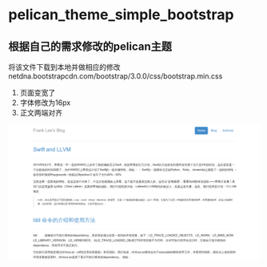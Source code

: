 pelican_theme_simple_bootstrap
==============================

根据自己的需求修改的pelican主题
------------

将该文件下载到本地并做相应的修改netdna.bootstrapcdn.com/bootstrap/3.0.0/css/bootstrap.min.css
1. 页面变宽了
2. 字体修改为16px
3. 正文两端对齐

![screenshot](screenshot.png)
